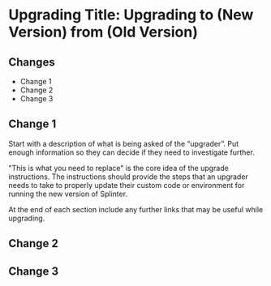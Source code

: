 # Upgrading Title: Upgrading to (New Version) from (Old Version)

<!--
  Copyright 2018-2021 Cargill Incorporated
  Licensed under Creative Commons Attribution 4.0 International License
  https://creativecommons.org/licenses/by/4.0/
-->

<!-- (like Upgrading to Splinter v0.3.12 from Splinter v0.3.11) -->

<!--
Note: The file name should be in the following format
splinter-[new version]-from-[old version].md for example
splinter-v0.3.12-from-v0.3.11.md
-->

## Changes

* Change 1
* Change 2
* Change 3

<!--
List the changes that will be walked through in this document
-->

## Change 1
Start with a description of what is being asked of the “upgrader”. Put enough
information so they can decide if they need to investigate further.

"This is what you need to replace" is the core idea of the upgrade instructions.
The instructions should provide the steps that an upgrader needs to take to
properly update their custom code or environment for running the new version of
Splinter.

At the end of each section include any further links that may be useful while
upgrading.

## Change 2
<!--
Repeat format described in Change1
-->

## Change 3
<!--
Repeat format described in Change1
-->
